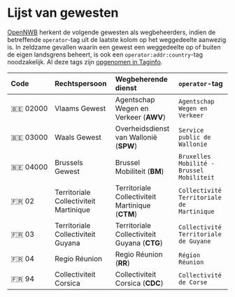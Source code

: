 Lijst van gewesten
==================

[OpenNWB](../README.md) herkent de volgende gewesten als wegbeheerders, indien de betreffende `operator`-tag uit de laatste kolom op het weggedeelte aanwezig is.
In zeldzame gevallen waarin een gewest een weggedeelte op of buiten de eigen landsgrens beheert, is ook een `operator:addr:country`-tag noodzakelijk.
Al deze tags zijn [opgenomen in Taginfo](https://taginfo.openstreetmap.org/projects/opennwb#tags).

| Code | Rechtspersoon | Wegbeherende dienst | `operator`-tag |
| :--- | :------------ | :------------------ | :------------- |
| 🇧🇪 02000 | Vlaams Gewest | Agentschap Wegen en Verkeer (**AWV**) | `Agentschap Wegen en Verkeer` |
| 🇧🇪 03000 | Waals Gewest | Overheidsdienst van Wallonië (**SPW**) | `Service public de Wallonie` |
| 🇧🇪 04000 | Brussels Gewest | Brussel Mobiliteit (**BM**) | `Bruxelles Mobilité - Brussel Mobiliteit` |
| 🇫🇷 02 | Territoriale Collectiviteit Martinique | Territoriale Collectiviteit Martinique (**CTM**) | `Collectivité Territoriale de Martinique` |
| 🇫🇷 03 | Territoriale Collectiviteit Guyana | Territoriale Collectiviteit Guyana (**CTG**) | `Collectivité Territoriale de Guyane` |
| 🇫🇷 04 | Regio Réunion | Regio Réunion (**RR**) | `Région Réunion` |
| 🇫🇷 94 | Collectiviteit Corsica | Collectiviteit Corsica (**CDC**) | `Collectivité de Corse` |
